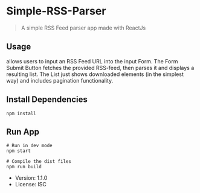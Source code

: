 # Simple-RSS-Parser

> A simple RSS Feed parser app made with ReactJs

## Usage

allows users to input an RSS Feed URL into the input Form. The Form Submit Button fetches the provided RSS-feed, then parses it and displays a resulting list. The List just shows downloaded elements (in the simplest way) and includes pagination functionality.

## Install Dependencies

```
npm install
```

## Run App

```
# Run in dev mode
npm start

# Compile the dist files
npm run build
```

- Version: 1.1.0
- License: ISC
